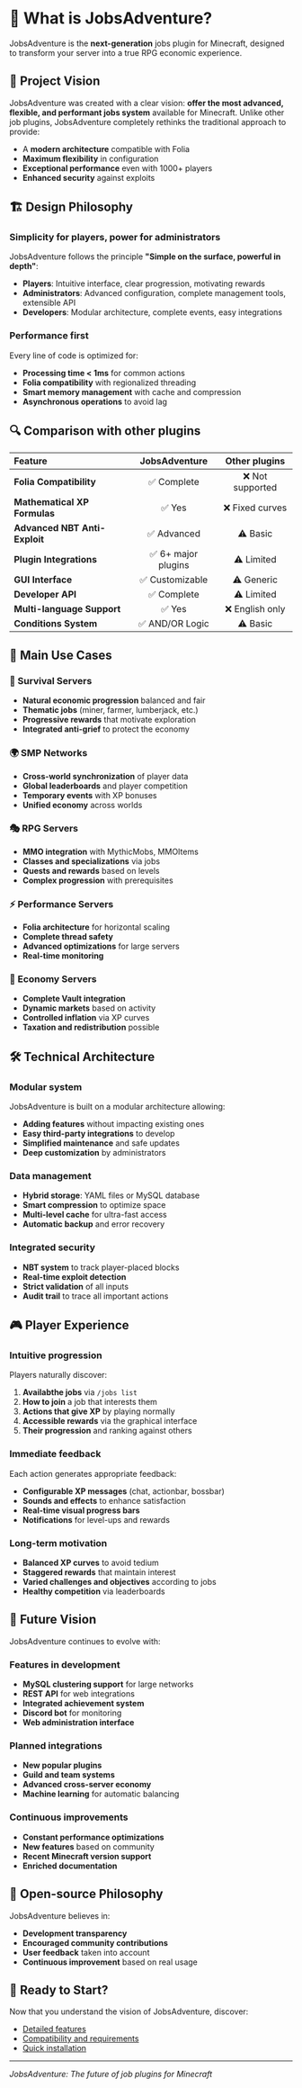# 🤔 What is JobsAdventure?

JobsAdventure is the **next-generation** jobs plugin for Minecraft, designed to transform your server into a true RPG economic experience.

## 🎯 Project Vision

JobsAdventure was created with a clear vision: **offer the most advanced, flexible, and performant jobs system** available for Minecraft. Unlike other job plugins, JobsAdventure completely rethinks the traditional approach to provide:

- A **modern architecture** compatible with Folia
- **Maximum flexibility** in configuration
- **Exceptional performance** even with 1000+ players
- **Enhanced security** against exploits

## 🏗️ Design Philosophy

### Simplicity for players, power for administrators

JobsAdventure follows the principle **"Simple on the surface, powerful in depth"**:

- **Players**: Intuitive interface, clear progression, motivating rewards
- **Administrators**: Advanced configuration, complete management tools, extensible API
- **Developers**: Modular architecture, complete events, easy integrations

### Performance first

Every line of code is optimized for:
- **Processing time < 1ms** for common actions
- **Folia compatibility** with regionalized threading
- **Smart memory management** with cache and compression
- **Asynchronous operations** to avoid lag

## 🔍 Comparison with other plugins

| Feature | JobsAdventure | Other plugins |
|:---|:---:|:---:|
| **Folia Compatibility** | ✅ Complete | ❌ Not supported |
| **Mathematical XP Formulas** | ✅ Yes | ❌ Fixed curves |
| **Advanced NBT Anti-Exploit** | ✅ Advanced | ⚠️ Basic |
| **Plugin Integrations** | ✅ 6+ major plugins | ⚠️ Limited |
| **GUI Interface** | ✅ Customizable | ⚠️ Generic |
| **Developer API** | ✅ Complete | ⚠️ Limited |
| **Multi-language Support** | ✅ Yes | ❌ English only |
| **Conditions System** | ✅ AND/OR Logic | ⚠️ Basic |

## 🌟 Main Use Cases

### 🏰 Survival Servers
- **Natural economic progression** balanced and fair
- **Thematic jobs** (miner, farmer, lumberjack, etc.)
- **Progressive rewards** that motivate exploration
- **Integrated anti-grief** to protect the economy

### 🌍 SMP Networks
- **Cross-world synchronization** of player data
- **Global leaderboards** and player competition
- **Temporary events** with XP bonuses
- **Unified economy** across worlds

### 🎭 RPG Servers
- **MMO integration** with MythicMobs, MMOItems
- **Classes and specializations** via jobs
- **Quests and rewards** based on levels
- **Complex progression** with prerequisites

### ⚡ Performance Servers
- **Folia architecture** for horizontal scaling
- **Complete thread safety**
- **Advanced optimizations** for large servers
- **Real-time monitoring**

### 🏢 Economy Servers
- **Complete Vault integration**
- **Dynamic markets** based on activity
- **Controlled inflation** via XP curves
- **Taxation and redistribution** possible

## 🛠️ Technical Architecture

### Modular system
JobsAdventure is built on a modular architecture allowing:
- **Adding features** without impacting existing ones
- **Easy third-party integrations** to develop
- **Simplified maintenance** and safe updates
- **Deep customization** by administrators

### Data management
- **Hybrid storage**: YAML files or MySQL database
- **Smart compression** to optimize space
- **Multi-level cache** for ultra-fast access
- **Automatic backup** and error recovery

### Integrated security
- **NBT system** to track player-placed blocks
- **Real-time exploit detection**
- **Strict validation** of all inputs
- **Audit trail** to trace all important actions

## 🎮 Player Experience

### Intuitive progression
Players naturally discover:
1. **Availabthe jobs** via `/jobs list`
2. **How to join** a job that interests them
3. **Actions that give XP** by playing normally
4. **Accessible rewards** via the graphical interface
5. **Their progression** and ranking against others

### Immediate feedback
Each action generates appropriate feedback:
- **Configurable XP messages** (chat, actionbar, bossbar)
- **Sounds and effects** to enhance satisfaction
- **Real-time visual progress bars**
- **Notifications** for level-ups and rewards

### Long-term motivation
- **Balanced XP curves** to avoid tedium
- **Staggered rewards** that maintain interest
- **Varied challenges and objectives** according to jobs
- **Healthy competition** via leaderboards

## 🔮 Future Vision

JobsAdventure continues to evolve with:

### Features in development
- **MySQL clustering support** for large networks
- **REST API** for web integrations
- **Integrated achievement system**
- **Discord bot** for monitoring
- **Web administration interface**

### Planned integrations
- **New popular plugins**
- **Guild and team systems**
- **Advanced cross-server economy**
- **Machine learning** for automatic balancing

### Continuous improvements
- **Constant performance optimizations**
- **New features** based on community
- **Recent Minecraft version support**
- **Enriched documentation**

## 🤝 Open-source Philosophy

JobsAdventure believes in:
- **Development transparency**
- **Encouraged community contributions**
- **User feedback** taken into account
- **Continuous improvement** based on real usage

## 🚀 Ready to Start?

Now that you understand the vision of JobsAdventure, discover:
- [Detailed features](features.md)
- [Compatibility and requirements](compatibility.md)  
- [Quick installation](../installation/quick-start.md)

---

*JobsAdventure: The future of job plugins for Minecraft*